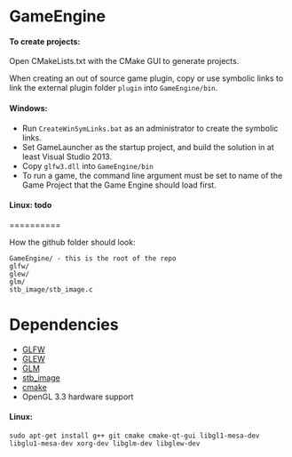 GameEngine
==========


#### To create projects:

Open CMakeLists.txt with the CMake GUI to generate projects.

When creating an out of source game plugin, copy or use symbolic links to link the external plugin folder `plugin` into `GameEngine/bin`.

#### Windows: 
* Run `CreateWinSymLinks.bat` as an administrator to create the symbolic links.
* Set GameLauncher as the startup project, and build the solution in at least Visual Studio 2013.
* Copy `glfw3.dll` into `GameEngine/bin`
* To run a game, the command line argument must be set to name of the Game Project that the Game Engine should load first.

#### Linux: todo

==========

How the github folder should look:

    GameEngine/ - this is the root of the repo
    glfw/
    glew/
    glm/
    stb_image/stb_image.c

Dependencies
==========

* [GLFW](http://www.glfw.org/)
* [GLEW](http://glew.sourceforge.net/)
* [GLM](http://glm.g-truc.net/)
* [stb_image](http://nothings.org/stb_image.c)
* [cmake](http://www.cmake.org/)
* OpenGL 3.3 hardware support

#### Linux: 

    sudo apt-get install g++ git cmake cmake-qt-gui libgl1-mesa-dev libglu1-mesa-dev xorg-dev libglm-dev libglew-dev


